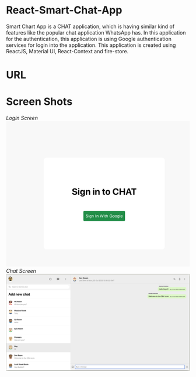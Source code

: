 # React-Smart-Chat-App

Smart Chart App is a CHAT application, which is having similar kind of features like the popular chat application WhatsApp has. In this application for the authentication, this application is using Google authentication services for 
login into the application. 
This application is created using ReactJS, Material UI, React-Context and fire-store.


# URL

# Screen Shots

*Login Screen*
![Login Screen](/images/login.png)
*Chat Screen*
![Chat Screen](/images/chat.png)
